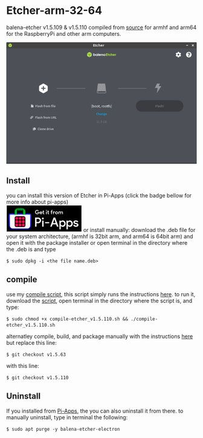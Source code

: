 # Etcher-arm-32-64
balena-etcher v1.5.109 & v1.5.110 compiled from [source](https://github.com/balena-io/etcher) for armhf and arm64 for the RaspberryPi and other arm computers.

![Etcher on rpi screenshot](/screenshots/etcher.png)


## Install
you can install this version of Etcher in Pi-Apps (click the badge bellow for more info about pi-apps) <br> 
[![badge](https://github.com/Botspot/pi-apps/blob/master/icons/badge.png?raw=true)](https://github.com/Botspot/pi-apps)
or install manually: download the .deb file for your system architecture, (armhf is 32bit arm, and arm64 is 64bit arm) and open it with the package installer or open terminal in the directory where the .deb is and type 
```sh-session
$ sudo dpkg -i <the file name.deb>
```
## compile
use my [compile script](compile-etcher_v1.5.110.sh), this script simply runs the instructions [here](https://github.com/futurejones/balena-etcher-arm/blob/master/etcher-build/BUILD.md). to run it, download the [script](compile-etcher_v1.5.110.sh), open terminal in the directory where the script is, and type:
```sh-session
$ sudo chmod +x compile-etcher_v1.5.110.sh && ./compile-etcher_v1.5.110.sh
```
alternatley compile, build, and package manually with the instructions [here](https://github.com/futurejones/balena-etcher-arm/blob/master/etcher-build/BUILD.md)
but replace this line: 
```sh-session
$ git checkout v1.5.63
```
with this line:
```sh-session
$ git checkout v1.5.110
```

## Uninstall
If you installed from [Pi-Apps](https://github.com/Botspot/pi-apps), the you can also uninstall it from there.
to manually uninstall, type in terminal the following:
```sh-session
$ sudo apt purge -y balena-etcher-electron
```

